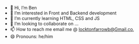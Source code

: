 - 👋 Hi, I’m Ben
- 👀 I’m interested in Front and Backend development
- 🌱 I’m currently learning HTML, CSS and JS
- 💞️ I’m looking to collaborate on ...
- 📫 How to reach me email me @ locktonfarrowb@Gmail.co,
- 😄 Pronouns: he/him

<!---
BWENO6/BWENO6 is a ✨ special ✨ repository because its `README.md` (this file) appears on your GitHub profile.
You can click the Preview link to take a look at your changes.
--->
